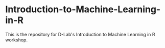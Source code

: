 # Introduction-to-Machine-Learning-in-R

This is the repository for D-Lab's Introduction to Machine Learning in R workshop. 

